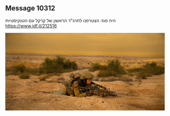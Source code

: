 ## Message 10312

היה פגז:
הצטרפנו לתרג"ד הראשון של קרקל עם הטנקיסטיות
https://www.idf.il/212516

![Photo](./10312/10312_photo.jpg)
